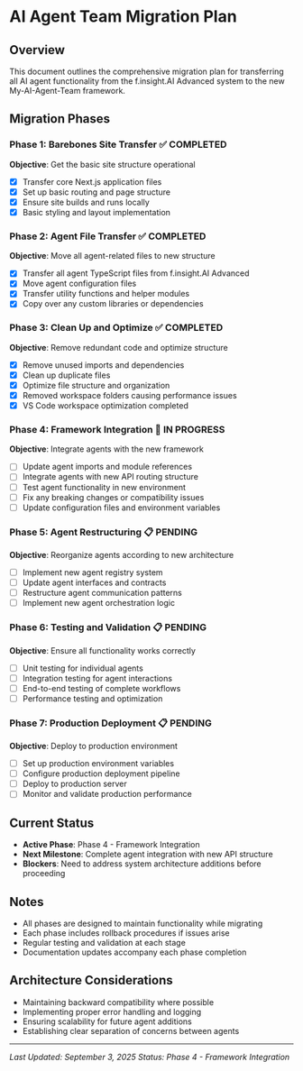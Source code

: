 # AI Agent Team Migration Plan

## Overview
This document outlines the comprehensive migration plan for transferring all AI agent functionality from the f.insight.AI Advanced system to the new My-AI-Agent-Team framework.

## Migration Phases

### Phase 1: Barebones Site Transfer ✅ COMPLETED
**Objective**: Get the basic site structure operational
- [x] Transfer core Next.js application files
- [x] Set up basic routing and page structure
- [x] Ensure site builds and runs locally
- [x] Basic styling and layout implementation

### Phase 2: Agent File Transfer ✅ COMPLETED
**Objective**: Move all agent-related files to new structure
- [x] Transfer all agent TypeScript files from f.insight.AI Advanced
- [x] Move agent configuration files
- [x] Transfer utility functions and helper modules
- [x] Copy over any custom libraries or dependencies

### Phase 3: Clean Up and Optimize ✅ COMPLETED
**Objective**: Remove redundant code and optimize structure
- [x] Remove unused imports and dependencies
- [x] Clean up duplicate files
- [x] Optimize file structure and organization
- [x] Removed workspace folders causing performance issues
- [x] VS Code workspace optimization completed

### Phase 4: Framework Integration 🔄 IN PROGRESS
**Objective**: Integrate agents with the new framework
- [ ] Update agent imports and module references
- [ ] Integrate agents with new API routing structure
- [ ] Test agent functionality in new environment
- [ ] Fix any breaking changes or compatibility issues
- [ ] Update configuration files and environment variables

### Phase 5: Agent Restructuring 📋 PENDING
**Objective**: Reorganize agents according to new architecture
- [ ] Implement new agent registry system
- [ ] Update agent interfaces and contracts
- [ ] Restructure agent communication patterns
- [ ] Implement new agent orchestration logic

### Phase 6: Testing and Validation 📋 PENDING
**Objective**: Ensure all functionality works correctly
- [ ] Unit testing for individual agents
- [ ] Integration testing for agent interactions
- [ ] End-to-end testing of complete workflows
- [ ] Performance testing and optimization

### Phase 7: Production Deployment 📋 PENDING
**Objective**: Deploy to production environment
- [ ] Set up production environment variables
- [ ] Configure production deployment pipeline
- [ ] Deploy to production server
- [ ] Monitor and validate production performance

## Current Status
- **Active Phase**: Phase 4 - Framework Integration
- **Next Milestone**: Complete agent integration with new API structure
- **Blockers**: Need to address system architecture additions before proceeding

## Notes
- All phases are designed to maintain functionality while migrating
- Each phase includes rollback procedures if issues arise
- Regular testing and validation at each stage
- Documentation updates accompany each phase completion

## Architecture Considerations
- Maintaining backward compatibility where possible
- Implementing proper error handling and logging
- Ensuring scalability for future agent additions
- Establishing clear separation of concerns between agents

---
*Last Updated: September 3, 2025*
*Status: Phase 4 - Framework Integration*

